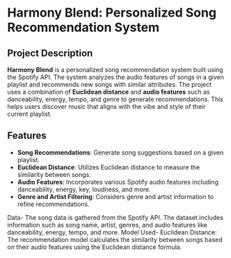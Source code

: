 # Harmony Blend: Personalized Song Recommendation System

## Project Description
**Harmony Blend** is a personalized song recommendation system built using the Spotify API. The system analyzes the audio features of songs in a given playlist and recommends new songs with similar attributes. The project uses a combination of **Euclidean distance** and **audio features** such as danceability, energy, tempo, and genre to generate recommendations. This helps users discover music that aligns with the vibe and style of their current playlist.

## Features
- **Song Recommendations**: Generate song suggestions based on a given playlist.
- **Euclidean Distance**: Utilizes Euclidean distance to measure the similarity between songs.
- **Audio Features**: Incorporates various Spotify audio features including danceability, energy, key, loudness, and more.
- **Genre and Artist Filtering**: Considers genre and artist information to refine recommendations.

Data- The song data is gathered from the Spotify API.
The dataset includes information such as song name, artist, genres, and audio features like danceability, energy, tempo, and more.
Model Used- Euclidean Distance: The recommendation model calculates the similarity between songs based on their audio features using the Euclidean distance formula.
